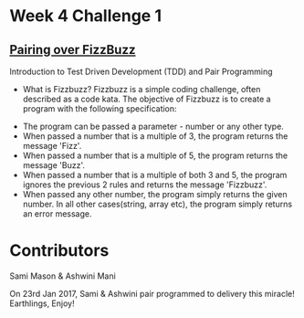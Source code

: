 # Week 4 Challenge 1

## [Pairing over FizzBuzz](https://github.com/makersacademy/pre_course/blob/master/exercises/fizzbuzz.md)
Introduction to Test Driven Development (TDD) and Pair Programming

* What is Fizzbuzz?
Fizzbuzz is a simple coding challenge, often described as a code kata. The objective of Fizzbuzz is to create a program with the following specification:

- The program can be passed a parameter - number or any other type.
- When passed a number that is a multiple of 3, the program returns the message 'Fizz'.
- When passed a number that is a multiple of 5, the program returns the message 'Buzz'.
- When passed a number that is a multiple of both 3 and 5, the program ignores the previous 2 rules and returns the message 'Fizzbuzz'.
- When passed any other number, the program simply returns the given number.
In all other cases(string, array etc), the program simply returns an error message.

# Contributors
Sami Mason & Ashwini Mani


On 23rd Jan 2017, Sami & Ashwini pair programmed to delivery this miracle!
Earthlings, Enjoy!
